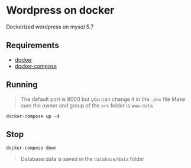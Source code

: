 # Wordpress on docker

Dockerized wordpress on mysql 5.7

## Requirements

- [docker](https://docs.docker.com/install/)
- [docker-compose](https://docs.docker.com/compose/install/)

## Running

> The default port is 8000 but you can change it in the `.env` file
> Make sure the owner and group of the `src` folder is `www-data`

```
docker-compose up -d
```

## Stop

```
docker-compose down
```

> Database data is saved in the `database/data` folder
